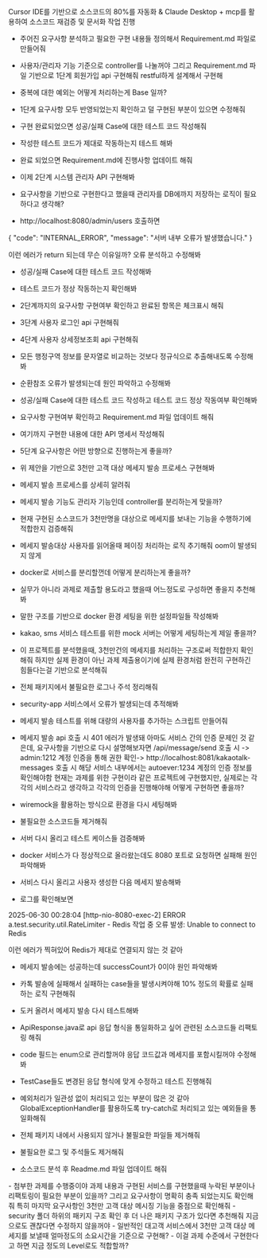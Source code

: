 Cursor IDE를 기반으로 소스코드의 80%를 자동화
& Claude Desktop + mcp를 활용하여 소스코드 재검증 및 문서화 작업 진행


- 주어진 요구사항 분석하고 필요한 구현 내용들 정의해서 Requirement.md 파일로 만들어줘
- 사용자/관리자 기능 기준으로 controller를 나눌꺼야
그리고 Requirement.md 파일 기반으로 1단계 회원가입 api 구현해줘 restful하게 설계해서 구현해
- 중복에 대한 예외는 어떻게 처리하는게 Base 일까?
- 1단계 요구사항 모두 반영되었는지 확인하고 덜 구현된 부분이 있으면 수정해줘
- 구현 완료되었으면 성공/실패 Case에 대한 테스트 코드 작성해줘
- 작성한 테스트 코드가 제대로 작동하는지 테스트 해봐
- 완료 되었으면 Requirement.md에 진행사항 업데이트 해줘

- 이제 2단계 시스템 관리자 API 구현해봐
- 요구사항을 기반으로 구현한다고 했을때 관리자를 DB에까지 저장하는 로직이 필요하다고 생각해?
- http://localhost:8080/admin/users
호출하면 

{
    "code": "INTERNAL_ERROR",
    "message": "서버 내부 오류가 발생했습니다."
}

이런 에러가 return 되는데 무슨 이유일까?
오류 분석하고 수정해봐
- 성공/실패 Case에 대한 테스트 코드 작성해봐
- 테스트 코드가 정상 작동하는지 확인해봐
- 2단계까지의 요구사항 구현여부 확인하고 완료된 항목은 체크표시 해줘

- 3단계 사용자 로그인 api 구현해줘
- 4단계 사용자 상세정보조회 api 구현해줘
- 모든 행정구역 정보를 문자열로 비교하는 것보다 정규식으로 추출해내도록 수정해봐
- 순환참조 오류가 발생되는데 원인 파악하고 수정해봐

- 성공/실패 Case에 대한 테스트 코드 작성하고 테스트 코드 정상 작동여부 확인해봐
- 요구사항 구현여부 확인하고 Requirement.md 파일 업데이트 해줘
- 여기까지 구현한 내용에 대한 API 명세서 작성해줘


- 5단계 요구사항은 어떤 방향으로 진행하는게 좋을까?
- 위 제안을 기반으로 3천만 고객 대상 메세지 발송 프로세스 구현해봐
- 메세지 발송 프로세스를 상세히 알려줘
- 메세지 발송 기능도 관리자 기능인데 controller를 분리하는게 맞을까?
- 현재 구현된 소스코드가 3천만명을 대상으로 메세지를 보내는 기능을 수행하기에 적합한지 검증해줘
- 메세지 발송대상 사용자를 읽어올때 페이징 처리하는 로직 추기해줘 oom이 발생되지 않게

- docker로 서비스를 분리할껀데 어떻게 분리하는게 좋을까?
- 실무가 아니라 과제로 제출할 용도라고 했을때 어느정도로 구성하면 좋을지 추천해봐
- 말한 구조를 기반으로 docker 환경 세팅을 위한 설정파일들 작성해봐
- kakao, sms 서비스 테스트를 위한 mock 서버는 어떻게 세팅하는게 제일 좋을까?

- 이 프로젝트를 분석했을때,
3천만건의 메세지를 처리하는 구조로써 적합한지 확인해줘
하지만 실제 환경이 아닌 과제 제출용이기에 실제 환경처럼 완전히 구현하긴 힘들다는걸 기반으로 분석해줘

- 전체 패키지에서 불필요한 로그나 주석 정리해줘
- security-app 서비스에서 오류가 발생되는데 추적해봐
- 메세지 발송 테스트를 위해 대량의 사용자를 추가하는 스크립트 만들어줘
- 메세지 발송 api 호출 시 401 에러가 발생돼
아마도 서비스 간의 인증 문제인 것 같은데, 요구사항을 기반으로 다시 설명해보자면 /api/message/send 호출 시 -> admin:1212 계정 인증을 통해 권한 확인-> http://localhost:8081/kakaotalk-messages 호출 시 해당 서비스 내부에서는 autoever:1234 계정의 인증 정보를 확인해야함
현재는 과제를 위한 구현이라 같은 프로젝트에 구현했지만, 실제로는 각각의 서비스라고 생각하고 각각의 인증을 진행해야해
어떻게 구현하면 좋을까?
- wiremock을 활용하는 방식으로 환경을 다시 세팅해봐
- 불필요한 소스코드들 제거해줘
- 서버 다시 올리고 테스트 케이스들 검증해봐

- docker 서비스가 다 정상적으로 올라왔는데도 8080 포트로 요청하면 실패해 원인 파악해봐
- 서비스 다시 올리고 사용자 생성한 다음 메세지 발송해봐
- 로그를 확인해보면

2025-06-30 00:28:04 [http-nio-8080-exec-2] ERROR a.test.security.util.RateLimiter - Redis 작업 중 오류 발생: Unable to connect to Redis

이런 에러가 찍혀있어 Redis가 제대로 연결되지 않는 것 같아

- 메세지 발송에는 성공하는데 successCount가 0이야 원인 파악해봐
- 카톡 발송에 실패해서 실패하는 case들을 발생시켜야해 10% 정도의 확률로 실패하는 로직 구현해줘
- 도커 올려서 메세지 발송 다시 테스트해봐

- ApiResponse.java로 api 응답 형식을 통일화하고 싶어 관련된 소스코드들 리팩토링 해줘
- code 필드는 enum으로 관리할꺼야 응답 코드값과 메세지를 포함시킬꺼야 수정해봐
- TestCase들도 변경된 응답 형식에 맞게 수정하고 테스트 진행해줘

- 예외처리가 일관성 없이 처리되고 있는 부분이 많은 것 같아
GlobalExceptionHandler를 활용하도록 try-catch로 처리되고 있는 예외들을 통일화해줘

- 전체 패키지 내에서 사용되지 않거나 불필요한 파일들 제거해줘
- 불필요한 로그 및 주석들도 제거해줘
- 소스코드 분석 후 Readme.md 파일 업데이트 해줘

<Claude Desktop>
- 첨부한 과제를 수행중이야
과제 내용과 구현된 서비스를 구현했을때 누락된 부분이나 리팩토링이 필요한 부분이 있을까?
그리고 요구사항이 명확히 충족 되었는지도 확인해줘
특히 마지막 요구사항인 3천만 고객 대상 메시징 기능을 중점으로 확인해줘
- security 폴더 하위의 패키지 구조 확인 후 더 나은 패키지 구조가 있다면 추천해줘
지금으로도 괜찮다면 수정하지 않을꺼야
- 일반적인 대고객 서비스에서 3천만 고객 대상 메세지를 보낼때 얼마정도의 소요시간을 기준으로 구현해?
- 이걸 과제 수준에서 구현한다고 하면 지금 정도의 Level로도 적합할까?
